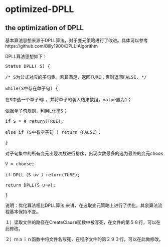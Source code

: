 # optimized-DPLL

## the optimization of DPLL 


基本算法思想来源于DPLL算法，对于变元策略进行了改进。具体可以参考https://github.com/Billy1900/DPLL-Algorithm


DPLL算法思想如下：
<pre>
Status DPLL( S) {

/* S为公式对应的子句集。若其满足，返回TURE；否则返回FALSE. */

while(S中存在单子句) { 

在S中选一个单子句L，并将单子句装入结果数组，value置为1；

依据单子句规则，利用L化简S；

if S = Φ return(TRUE);

else if (S中有空子句 ) return（FALSE）；

}

对子句集中的所有变元出现次数进行排序，出现次数最多的选为最终的变元choose（次数统计规则--例：1和-1表示变元1出现了2次）

V = choose;

if DPLL（S ∪v ）return(TURE);

return DPLL(S ∪¬v);

}</pre>

说明：优化算法相比DPLL算法 来讲，在选取变元策略上进行了优化。其余算法流程基本保持不变。


１）读取文件的路径在CreateClause函数中被写死，在文件的第５８行，可以在此修改。

２）ｍａｉｎ函数中将文件名写死，在程序文件的第２９３行，可以在此做修改。
